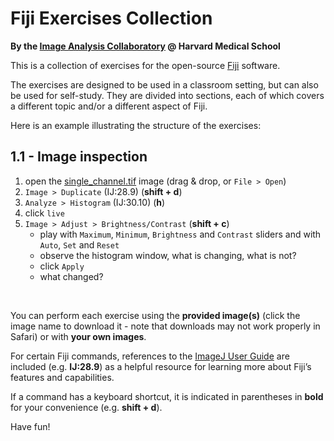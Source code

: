 # Fiji Exercises Collection
<strong>By the <a href="https://iac.hms.harvard.edu/" target="_blank">Image Analysis Collaboratory</a> @ Harvard Medical School</strong>

<p>This is a collection of exercises for the open-source <a href="https://fiji.sc/" target="_blank">Fiji</a> software.</p>

The exercises are designed to be used in a classroom setting, but can also be used for self-study. They are divided into sections, each of which covers a different topic and/or a different aspect of Fiji.

Here is an example illustrating the structure of the exercises:

## 1.1 - Image inspection

1. open the [single_channel.tif](images/single_channel.tif) image (drag & drop, or `File > Open`)
2. `Image > Duplicate` (IJ:28.9) (**shift + d**)
3. `Analyze > Histogram` (IJ:30.10) (**h**)
4. click `live`
5. `Image > Adjust > Brightness/Contrast` (**shift + c**)
    - play with `Maximum`, `Minimum`, `Brightness` and `Contrast` sliders and with `Auto`, `Set` and `Reset`
    - observe the histogram window, what is changing, what is not?
    - click `Apply`
    - what changed?

<br>

You can perform each exercise using the **provided image(s)** (click the image name to download it - note that downloads may not work properly in Safari) or with **your own images**.

For certain Fiji commands, references to the [ImageJ User Guide](https://imagej.net/ij/docs/guide/) are included (e.g. **IJ:28.9**) as a helpful resource for learning more about Fiji’s features and capabilities.

If a command has a keyboard shortcut, it is indicated in parentheses in **bold** for your convenience (e.g. **shift + d**).

Have fun!
